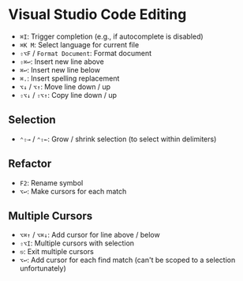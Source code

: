 # Visual Studio Code Editing

- `⌘I`: Trigger completion (e.g., if autocomplete is disabled)
- `⌘K M`: Select language for current file
- `⇧⌥F` / `Format Document`: Format document
- `⇧⌘↩`: Insert new line above
- `⌘↩`: Insert new line below
- `⌘.`: Insert spelling replacement
- `⌥↓` / `⌥↑`: Move line down / up
- `⇧⌥↓` / `⇧⌥↑`: Copy line down / up

## Selection

- `⌃⇧→` / `⌃⇧←`: Grow / shrink selection (to select within delimiters)

## Refactor

- `F2`: Rename symbol
- `⌥↩`: Make cursors for each match

## Multiple Cursors

- `⌥⌘↑` / `⌥⌘↓`: Add cursor for line above / below
- `⇧⌥I`: Multiple cursors with selection
- `⎋`: Exit multiple cursors
- `⌥↩`: Add cursor for each find match (can't be scoped to a selection unfortunately)
